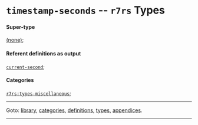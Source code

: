 

<a id='type__r7rs__timestamp-seconds'></a>

# `timestamp-seconds` -- `r7rs` Types


#### Super-type

[(none)](../../r7rs/types/_index.md#toc__r7rs__types);


#### Referent definitions as output

[`current-second`](../../r7rs/definitions/current-second.md#definition__r7rs__current-second);


#### Categories

[`r7rs:types-miscellaneous`](../../r7rs/categories/r7rs_3a_types-miscellaneous.md#category__r7rs__r7rs_3a_types-miscellaneous);

----

Goto: [library](../../r7rs/_index.md#library__r7rs), [categories](../../r7rs/categories/_index.md#toc__r7rs__categories), [definitions](../../r7rs/definitions/_index.md#toc__r7rs__definitions), [types](../../r7rs/types/_index.md#toc__r7rs__types), [appendices](../../r7rs/appendices/_index.md#toc__r7rs__appendices).

----

